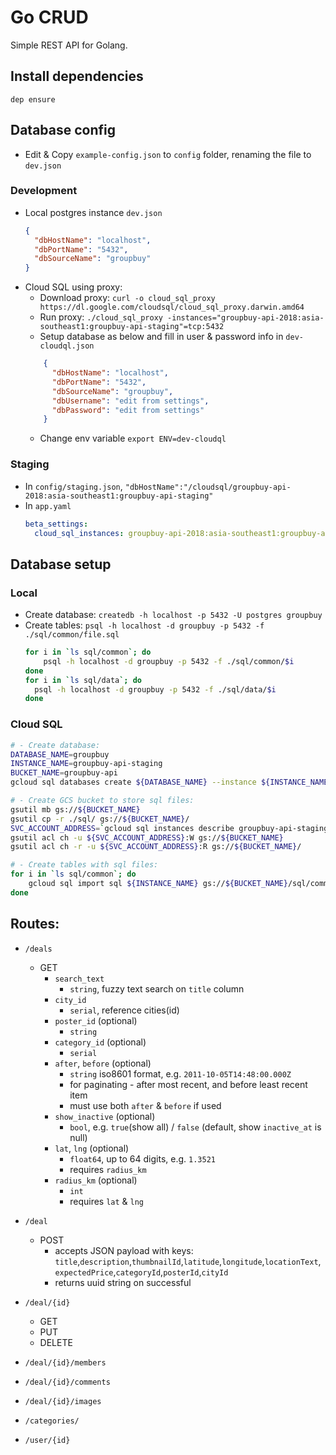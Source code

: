 # Go CRUD 

Simple REST API for Golang.

## Install dependencies
```
dep ensure
```


## Database config
- Edit & Copy `example-config.json` to `config` folder, renaming the file to `dev.json` 

### Development
- Local postgres instance `dev.json`
    ```json
    { 
      "dbHostName": "localhost",
      "dbPortName": "5432",
      "dbSourceName": "groupbuy"
    }
    ```
- Cloud SQL using proxy:
    - Download proxy: `curl -o cloud_sql_proxy https://dl.google.com/cloudsql/cloud_sql_proxy.darwin.amd64` 
    - Run proxy: `./cloud_sql_proxy -instances="groupbuy-api-2018:asia-southeast1:groupbuy-api-staging"=tcp:5432`
    - Setup database as below and fill in user & password info in `dev-cloudql.json`
    ```json
        { 
          "dbHostName": "localhost",
          "dbPortName": "5432",
          "dbSourceName": "groupbuy",
          "dbUsername": "edit from settings",
          "dbPassword": "edit from settings"
        }
    ```
    - Change env variable `export ENV=dev-cloudql`

### Staging
- In `config/staging.json`, `"dbHostName":"/cloudsql/groupbuy-api-2018:asia-southeast1:groupbuy-api-staging"`
- In `app.yaml`
    ```yaml
    beta_settings:
      cloud_sql_instances: groupbuy-api-2018:asia-southeast1:groupbuy-api-staging
    ```


## Database setup

### Local
- Create database: `createdb -h localhost -p 5432 -U postgres groupbuy`
- Create tables: `psql -h localhost -d groupbuy -p 5432 -f ./sql/common/file.sql`
    ```bash
    for i in `ls sql/common`; do
        psql -h localhost -d groupbuy -p 5432 -f ./sql/common/$i
    done
    for i in `ls sql/data`; do
      psql -h localhost -d groupbuy -p 5432 -f ./sql/data/$i
    done
    ```
   
### Cloud SQL
```bash
# - Create database: 
DATABASE_NAME=groupbuy
INSTANCE_NAME=groupbuy-api-staging
BUCKET_NAME=groupbuy-api
gcloud sql databases create ${DATABASE_NAME} --instance ${INSTANCE_NAME}

# - Create GCS bucket to store sql files:
gsutil mb gs://${BUCKET_NAME}    
gsutil cp -r ./sql/ gs://${BUCKET_NAME}/
SVC_ACCOUNT_ADDRESS=`gcloud sql instances describe groupbuy-api-staging | grep service | sed -e 's/.*: //'`
gsutil acl ch -u ${SVC_ACCOUNT_ADDRESS}:W gs://${BUCKET_NAME}
gsutil acl ch -r -u ${SVC_ACCOUNT_ADDRESS}:R gs://${BUCKET_NAME}/

# - Create tables with sql files:
for i in `ls sql/common`; do
    gcloud sql import sql ${INSTANCE_NAME} gs://${BUCKET_NAME}/sql/common/${i} --database=${DATABASE_NAME}
done
```


## Routes:
- `/deals`
    - GET
        - `search_text`
            - `string`, fuzzy text search on `title` column
        - `city_id`
            - `serial`, reference cities(id)
        - `poster_id` (optional)
            - `string`
        - `category_id` (optional)
            - `serial`
        - `after`, `before` (optional)
            - `string` iso8601 format, e.g. `2011-10-05T14:48:00.000Z`
            - for paginating - after most recent, and before least recent item 
            - must use both `after` & `before` if used  
        - `show_inactive` (optional)
            - `bool`, e.g. `true`(show all) / `false` (default, show `inactive_at` is null)
        - `lat`, `lng` (optional)
            - `float64`, up to 64 digits, e.g. `1.3521`
            - requires `radius_km`
        - `radius_km` (optional)
            - `int`
            - requires `lat` & `lng`
- `/deal`
    - POST
        - accepts JSON payload with keys: 
        `title`,`description`,`thumbnailId`,`latitude`,`longitude`,`locationText`,
        `expectedPrice`,`categoryId`,`posterId`,`cityId`
        - returns uuid string on successful
- `/deal/{id}`
    - GET
    - PUT
    - DELETE

- `/deal/{id}/members`
- `/deal/{id}/comments`
- `/deal/{id}/images`
- `/categories/` 
- `/user/{id}`